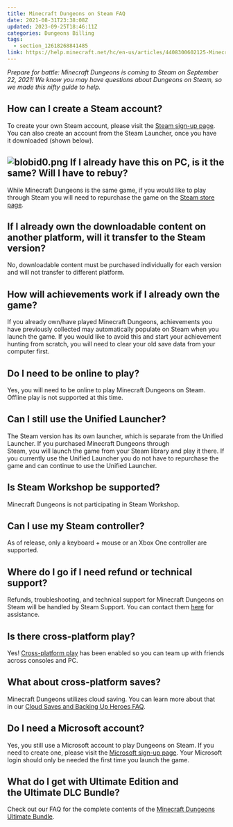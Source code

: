 ```yaml
---
title: Minecraft Dungeons on Steam FAQ 
date: 2021-08-31T23:38:08Z
updated: 2023-09-25T18:46:11Z
categories: Dungeons Billing
tags:
  - section_12618268841485
link: https://help.minecraft.net/hc/en-us/articles/4408300602125-Minecraft-Dungeons-on-Steam-FAQ-
---
```


*Prepare for battle: Minecraft Dungeons is coming to Steam on September 22, 2021! We know you may have questions about Dungeons on Steam, so we made this nifty guide to help.* 

## How can I create a Steam account? 

To create your own Steam account, please visit the [Steam sign-up page](https://store.steampowered.com/join/?). You can also create an account from the Steam Launcher, once you have it downloaded (shown below). 

## ![blobid0.png](https://minecrafthelp.zendesk.com/hc/article_attachments/4408300592653) If I already have this on PC, is it the same? Will I have to rebuy? 

While Minecraft Dungeons is the same game, if you would like to play through Steam you will need to repurchase the game on the [Steam store page](https://store.steampowered.com/app/1672970/Minecraft_Dungeons/).   

## If I already own the downloadable content on another platform, will it transfer to the Steam version? 

No, downloadable content must be purchased individually for each version and will not transfer to different platform.    

## How will achievements work if I already own the game? 

If you already own/have played Minecraft Dungeons, achievements you have previously collected may automatically populate on Steam when you launch the game. If you would like to avoid this and start your achievement hunting from scratch, you will need to clear your old save data from your computer first.   

## Do I need to be online to play?

Yes, you will need to be online to play Minecraft Dungeons on Steam. Offline play is not supported at this time.

## Can I still use the Unified Launcher? 

The Steam version has its own launcher, which is separate from the Unified Launcher. If you purchased Minecraft Dungeons through Steam, you will launch the game from your Steam library and play it there. If you currently use the Unified Launcher you do not have to repurchase the game and can continue to use the Unified Launcher.   

## Is Steam Workshop be supported? 

Minecraft Dungeons is not participating in Steam Workshop.

## Can I use my Steam controller? 

As of release, only a keyboard + mouse or an Xbox One controller are supported.   

## Where do I go if I need refund or technical support? 

Refunds, troubleshooting, and technical support for Minecraft Dungeons on Steam will be handled by Steam Support. You can contact them [here](https://help.steampowered.com/en/) for assistance.   

## Is there cross-platform play?  

Yes! [Cross-platform play](https://help.minecraft.net/hc/en-us/articles/360043512112-Minecraft-Dungeons-Multiplayer-and-Cross-Platform-Play) has been enabled so you can team up with friends across consoles and PC.   

## What about cross-platform saves?  

Minecraft Dungeons utilizes cloud saving. You can learn more about that in our [Cloud Saves and Backing Up Heroes FAQ](https://help.minecraft.net/hc/en-us/articles/360043504492).   

## Do I need a Microsoft account? 

Yes, you still use a Microsoft account to play Dungeons on Steam. If you need to create one, please visit the [Microsoft sign-up page](https://signup.live.com/?lic=1). Your Microsoft login should only be needed the first time you launch the game.   

## What do I get with Ultimate Edition and the Ultimate DLC Bundle? 

Check out our FAQ for the complete contents of the [Minecraft Dungeons Ultimate Bundle](https://help.minecraft.net/hc/en-us/articles/4405075936013-Minecraft-Dungeons-Ultimate-Edition-FAQ).
